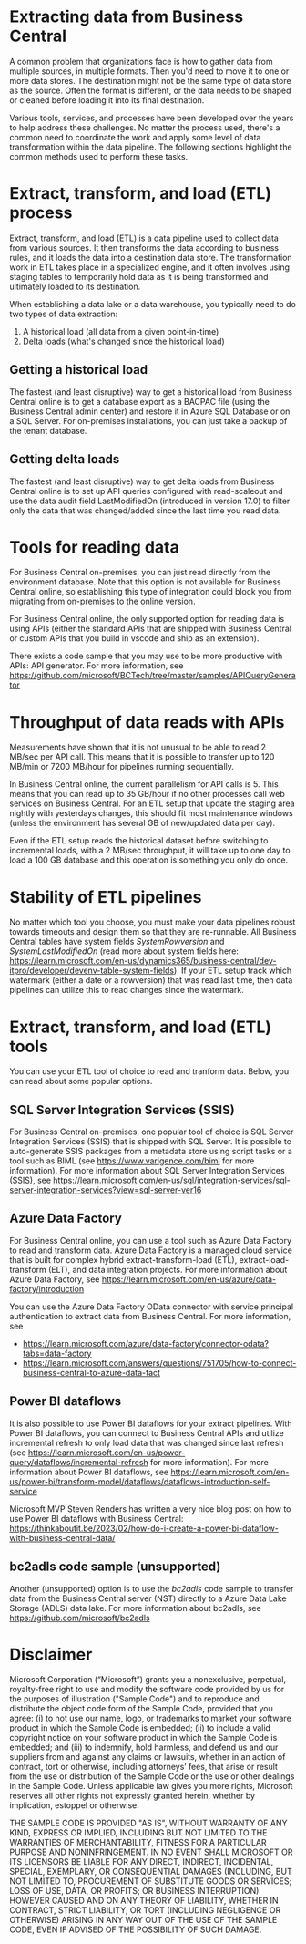 # Extracting data from Business Central
A common problem that organizations face is how to gather data from multiple sources, in multiple formats. Then you'd need to move it to one or more data stores. The destination might not be the same type of data store as the source. Often the format is different, or the data needs to be shaped or cleaned before loading it into its final destination.

Various tools, services, and processes have been developed over the years to help address these challenges. No matter the process used, there's a common need to coordinate the work and apply some level of data transformation within the data pipeline. The following sections highlight the common methods used to perform these tasks.

# Extract, transform, and load (ETL) process
Extract, transform, and load (ETL) is a data pipeline used to collect data from various sources. It then transforms the data according to business rules, and it loads the data into a destination data store. The transformation work in ETL takes place in a specialized engine, and it often involves using staging tables to temporarily hold data as it is being transformed and ultimately loaded to its destination.

When establishing a data lake or a data warehouse, you typically need to do two types of data extraction:

1. A historical load (all data from a given point-in-time)
2. Delta loads (what's changed since the historical load)

## Getting a historical load
The fastest (and least disruptive) way to get a historical load from Business Central online is to get a database export as a BACPAC file (using the Business Central admin center) and restore it in Azure SQL Database or on a SQL Server. For on-premises installations, you can just take a backup of the tenant database.

## Getting delta loads
The fastest (and least disruptive) way to get delta loads from Business Central online is to set up API queries configured with read-scaleout and use the data audit field LastModifiedOn (introduced in version 17.0) to filter only the data that was changed/added since the last time you read data.


# Tools for reading data
For Business Central on-premises, you can just read directly from the environment database. Note that this option is not available for Business Central online, so establishing this type of integration could block you from migrating from on-premises to the online version. 

For Business Central online, the only supported option for reading data is using APIs (either the standard APIs that are shipped with Business Central or custom APIs that you build in vscode and ship as an extension). 

There exists a code sample that you may use to be more productive with APIs: API generator. 
For more information, see https://github.com/microsoft/BCTech/tree/master/samples/APIQueryGenerator

# Throughput of data reads with APIs
Measurements have shown that it is not unusual to be able to read 2 MB/sec per API call. This means that it is possible to transfer up to 120 MB/min or 7200 MB/hour for pipelines running sequentially. 

In Business Central online, the current parallelism for API calls is 5. This means that you can read up to 35 GB/hour if no other processes call web services on Business Central. For an ETL setup that update the staging area nightly with yesterdays changes, this should fit most maintenance windows (unless the environment has several GB of new/updated data per day).

Even if the ETL setup reads the historical dataset before switching to incremental loads, with a 2 MB/sec throughput, it will take up to one day to load a 100 GB database and this operation is something you only do once. 

# Stability of ETL pipelines
No matter which tool you choose, you must make your data pipelines robust towards timeouts and design them so that they are re-runnable. All Business Central tables have system fields _SystemRowversion_ and _SystemLastModifiedOn_ (read more about system fields here: https://learn.microsoft.com/en-us/dynamics365/business-central/dev-itpro/developer/devenv-table-system-fields). If your ETL setup track which watermark (either a date or a rowversion) that was read last time, then data pipelines can utilize this to read changes since the watermark.


# Extract, transform, and load (ETL) tools
You can use your ETL tool of choice to read and tranform data. Below, you can read about some popular options.

## SQL Server Integration Services (SSIS)
For Business Central on-premises, one popular tool of choice is SQL Server Integration Services (SSIS) that is shipped with SQL Server. It is possible to auto-generate SSIS packages from a metadata store using script tasks or a tool such as BIML (see https://www.varigence.com/biml for more information). For more information about SQL Server Integration Services (SSIS), see
https://learn.microsoft.com/en-us/sql/integration-services/sql-server-integration-services?view=sql-server-ver16

## Azure Data Factory
For Business Central online, you can use a tool such as Azure Data Factory to read and transform data. Azure Data Factory is a managed cloud service that is built for complex hybrid extract-transform-load (ETL), extract-load-transform (ELT), and data integration projects. For more information about Azure Data Factory, see https://learn.microsoft.com/en-us/azure/data-factory/introduction

You can use the Azure Data Factory OData connector with service principal authentication to extract data from Business Central. For more information, see
* https://learn.microsoft.com/azure/data-factory/connector-odata?tabs=data-factory
* https://learn.microsoft.com/answers/questions/751705/how-to-connect-business-central-to-azure-data-fact

## Power BI dataflows
It is also possible to use Power BI dataflows for your extract pipelines. With Power BI dataflows, you can connect to Business Central APIs and utilize incremental refresh to only load data that was changed since last refresh (see https://learn.microsoft.com/en-us/power-query/dataflows/incremental-refresh for more information). For more information about Power BI dataflows, see https://learn.microsoft.com/en-us/power-bi/transform-model/dataflows/dataflows-introduction-self-service

Microsoft MVP Steven Renders has written a very nice blog post on how to use Power BI dataflows with Business Central:
https://thinkaboutit.be/2023/02/how-do-i-create-a-power-bi-dataflow-with-business-central-data/

## bc2adls code sample (unsupported)
Another (unsupported) option is to use the _bc2adls_ code sample to transfer data from the Business Central server (NST) directly to a Azure Data Lake Storage (ADLS) data lake. For more information about bc2adls, see https://github.com/microsoft/bc2adls



# Disclaimer
Microsoft Corporation (“Microsoft”) grants you a nonexclusive, perpetual, royalty-free right to use and modify the software code provided by us for the purposes of illustration  ("Sample Code") and to reproduce and distribute the object code form of the Sample Code, provided that you agree: (i) to not use our name, logo, or trademarks to market your software product in which the Sample Code is embedded; (ii) to include a valid copyright notice on your software product in which the Sample Code is embedded; and (iii) to indemnify, hold harmless, and defend us and our suppliers from and against any claims or lawsuits, whether in an action of contract, tort or otherwise, including attorneys’ fees, that arise or result from the use or distribution of the Sample Code or the use or other dealings in the Sample Code. Unless applicable law gives you more rights, Microsoft reserves all other rights not expressly granted herein, whether by implication, estoppel or otherwise. 

THE SAMPLE CODE IS PROVIDED "AS IS", WITHOUT WARRANTY OF ANY KIND, EXPRESS OR IMPLIED, INCLUDING BUT NOT LIMITED TO THE WARRANTIES OF MERCHANTABILITY, FITNESS FOR A PARTICULAR PURPOSE AND NONINFRINGEMENT. IN NO EVENT SHALL MICROSOFT OR ITS LICENSORS BE LIABLE FOR ANY DIRECT, INDIRECT, INCIDENTAL, SPECIAL, EXEMPLARY, OR CONSEQUENTIAL DAMAGES (INCLUDING, BUT NOT LIMITED TO, PROCUREMENT OF SUBSTITUTE GOODS OR SERVICES; LOSS OF USE, DATA, OR PROFITS; OR BUSINESS INTERRUPTION) HOWEVER CAUSED AND ON ANY THEORY OF LIABILITY, WHETHER IN CONTRACT, STRICT LIABILITY, OR TORT (INCLUDING NEGLIGENCE OR OTHERWISE) ARISING IN ANY WAY OUT OF THE USE OF THE SAMPLE CODE, EVEN IF ADVISED OF THE POSSIBILITY OF SUCH DAMAGE.
